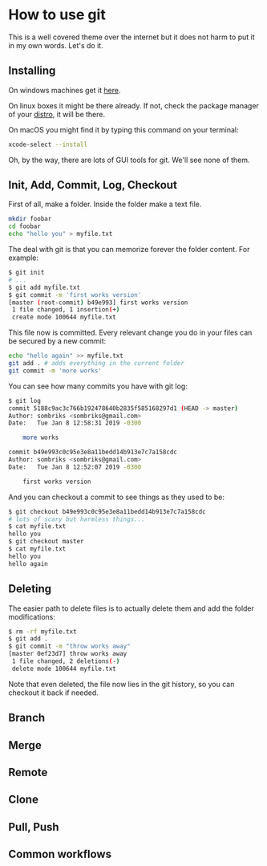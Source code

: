 # How to use git

This is a well covered theme over the internet but it does not harm to put it
in my own words. Let's do it.

## Installing

On windows machines get it [here](https://git-scm.com/downloads).

On linux boxes it might be there already. If not, check the package manager of
your [distro](https://distrowatch.com), it will be there.

On macOS you might find it by typing this command on your terminal:

```bash
xcode-select --install
```

Oh, by the way, there are lots of GUI tools for git. We'll see none of them.

## Init, Add, Commit, Log, Checkout

First of all, make a folder. Inside the folder make a text file.

```bash
mkdir foobar
cd foobar
echo "hello you" > myfile.txt
```

The deal with git is that you can memorize forever the folder content.
For example:

```bash
$ git init
# ...
$ git add myfile.txt
$ git commit -m 'first works version'
[master (root-commit) b49e993] first works version
 1 file changed, 1 insertion(+)
 create mode 100644 myfile.txt
```

This file now is committed. Every relevant change you do in your files can be
secured by a new commit:

```bash
echo "hello again" >> myfile.txt
git add . # adds everything in the current folder
git commit -m 'more works'
```

You can see how many commits you have with git log:

```bash
$ git log
commit 5188c9ac3c766b192478640b2835f585168297d1 (HEAD -> master)
Author: sombriks <sombriks@gmail.com>
Date:   Tue Jan 8 12:58:31 2019 -0300

    more works

commit b49e993c0c95e3e8a11bedd14b913e7c7a158cdc
Author: sombriks <sombriks@gmail.com>
Date:   Tue Jan 8 12:52:07 2019 -0300

    first works version
```

And you can checkout a commit to see things as they used to be:

```bash
$ git checkout b49e993c0c95e3e8a11bedd14b913e7c7a158cdc
# lots of scary but harmless things...
$ cat myfile.txt
hello you
$ git checkout master
$ cat myfile.txt
hello you
hello again
```

## Deleting

The easier path to delete files is to actually delete them and add the folder
modifications:

```bash
$ rm -rf myfile.txt
$ git add .
$ git commit -m "throw works away"
[master 0ef23d7] throw works away
 1 file changed, 2 deletions(-)
 delete mode 100644 myfile.txt
```

Note that even deleted, the file now lies in the git history, so you can
checkout it back if needed.

## Branch

## Merge

## Remote

## Clone

## Pull, Push

## Common workflows
